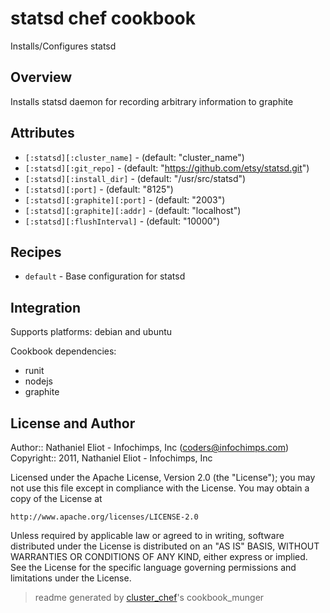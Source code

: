 # statsd chef cookbook

Installs/Configures statsd

## Overview

Installs statsd daemon for recording arbitrary information to graphite

## Attributes

* `[:statsd][:cluster_name]`          -  (default: "cluster_name")
* `[:statsd][:git_repo]`              -  (default: "https://github.com/etsy/statsd.git")
* `[:statsd][:install_dir]`              -  (default: "/usr/src/statsd")
* `[:statsd][:port]`                  -  (default: "8125")
* `[:statsd][:graphite][:port]`       -  (default: "2003")
* `[:statsd][:graphite][:addr]`       -  (default: "localhost")
* `[:statsd][:flushInterval]`         -  (default: "10000")

## Recipes 

* `default`                  - Base configuration for statsd


## Integration

Supports platforms: debian and ubuntu

Cookbook dependencies:
* runit
* nodejs
* graphite


## License and Author

Author::                Nathaniel Eliot - Infochimps, Inc (<coders@infochimps.com>)
Copyright::             2011, Nathaniel Eliot - Infochimps, Inc

Licensed under the Apache License, Version 2.0 (the "License");
you may not use this file except in compliance with the License.
You may obtain a copy of the License at

    http://www.apache.org/licenses/LICENSE-2.0

Unless required by applicable law or agreed to in writing, software
distributed under the License is distributed on an "AS IS" BASIS,
WITHOUT WARRANTIES OR CONDITIONS OF ANY KIND, either express or implied.
See the License for the specific language governing permissions and
limitations under the License.

> readme generated by [cluster_chef](http://github.com/infochimps/cluster_chef)'s cookbook_munger
